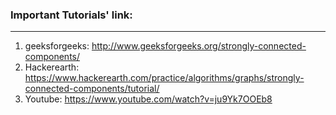 ### Important Tutorials' link:
***
  1. geeksforgeeks: http://www.geeksforgeeks.org/strongly-connected-components/
  2. Hackerearth: https://www.hackerearth.com/practice/algorithms/graphs/strongly-connected-components/tutorial/
  3. Youtube: https://www.youtube.com/watch?v=ju9Yk7OOEb8
